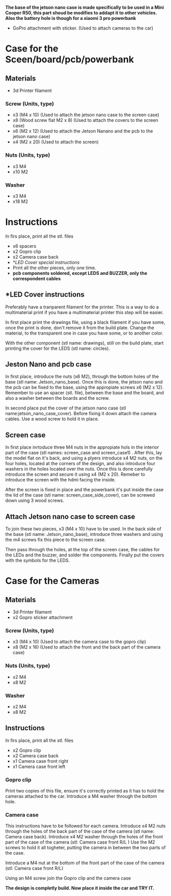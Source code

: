 **The base of the jetson nano case is made specifically to be used in a Mini Cooper R50, this part shoud be modifies to addapt it to other vehicles. Also the battery hole is though for a xiaomi 3 pro powerbank**


- GoPro attachment with sticker. (Used to attach cameras to the car)

# Case for the Sceen/board/pcb/powerbank
## Materials
- 3d Printer filament

### Screw (Units, type) 
- x3 (M4 x 10) (Used to attach the jetson nano case to the screen case)
- x8 (Wood screw flat M2 x 8) (Used to attach the covers to the screen case)
- x6 (M2 x 12) (Used to attach the Jetson Nanano and the pcb to the jetson nano case)
- x4 (M2 x 20) (Used to attach the screen)

### Nuts (Units, type) 
- x3 M4 
- x10 M2

### Washer
- x3 M4
- x18 M2

# Instructions
In firs place, print all the stl. files
- x6 spacers
- x2 Gopro clip
- x2 Camera case back
- **LED Cover *special instructions**
- Print all the other pieces, only one time.
- **pcb components soldered, except LEDS and BUZZER, only the correspondent cables**

## *LED Cover instructions
Preferably have a tranparent filament for the printer. This is a way to do a multimaterial print if you have a multimaterial printer this step will be easier.

In first place print the drawings file, using a black filament if you have some, once the print is done, don't remove it from the build plate.
Change the material, to the transparent one in case you have some, or to another color. 

With the other component (stl name: drawings), still on the build plate, start printing the cover for the LEDS (stl name: circles).

## Jeston Nano and pcb case
In first place, introduce the nuts (x6 M2), through the bottom holes of the base (stl name: Jetson_nano_base). Once this is done, the jetson nano and the pcb can be fixed to the base, using the appropiate screws x6 (M2 x 12). Remember to use an spacer (stl. file), between the base and the board, and also a washer between the boards and the screw.

In second place put the cover of the jetson nano case (stl name:jetson_nano_case_cover). Before fixing it down attach the camera cables. Use a wood screw to hold it in place.

## Screen case
In first place inrtoduce three M4 nuts in the appropiate hols in the interior part of the case (stl names: screen_case and screen_case1) . After this, lay the model flat on it's back, and using a plyers introduce x4 M2 nuts, on the four holes, located at the corners of the design, and also introduce four washers in the holes located over the nuts. Once this is done carefully introduce the screen and secure it using x4 (M2 x 20). Remeber to introduce the screen with the hdmi facing the inside. 

After the screen is fixed in place and the powerbank it's put inside the case the lid of the case (stl name: screen_case_side_cover), can be screwed down using 3 wood screws.

## Attach Jetson nano case to screen case
To join these two pieces, x3 (M4 x 10) have to be used. In the back side of the base (stl name: Jetson_nano_base), introduce three washers and using the m4 screws fix this piece to the screen case.

Then pass through the holes, at the top of the screen case, the cables for the LEDs and the buzzer, and solder the components. Finally put the covers with the symbols for the LEDS.


# Case for the Cameras
## Materials
- 3d Printer filament
- x2 Gopro sticker attachment

### Screw (Units, type) 
- x3 (M4 x 10) (Used to attach the camera case to the gopro clip)
- x8 (M2 x 16) (Used to attach the front and the back part of the camera case)

### Nuts (Units, type) 
- x2 M4 
- x8 M2

### Washer
- x2 M4
- x8 M2

## Instructions

In firs place, print all the stl. files
- x2 Gopro clip
- x2 Camera case back
- x1 Camera case front right 
- x1 Camera case front left

### Gopro clip
Print two copies of this file, ensure it's correctly printed as it has to hold the cameras attached to the car.
Introduce a M4 washer through the bottom hole.

### Camera case
This instructions have to be followed for each camera. 
Introduce x4 M2 nuts through the holes of the back part of the case of the camera (stl name: Camera case back).
Introduce x4 M2 washer through the holes of the front part of the case of the camera (stl: Camera case front R/L )
Use the M2 screws to hold it all togheter, putting the camera in between the two parts of the case.

Introduce a M4 nut at the bottom of the front part of the case of the camera (stl: Camera case front R/L)

Using an M4 screw join the Gopro clip and the camera case


**The design is completly build. Now place it inside the car and TRY IT.**








